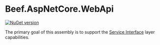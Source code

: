 # Beef.AspNetCore.WebApi

[![NuGet version](https://badge.fury.io/nu/Beef.AspNetCore.WebApi.svg)](https://badge.fury.io/nu/Beef.AspNetCore.WebApi)

The primary goal of this assembly is to support the [Service Interface](../../docs/Layer-ServiceInterface.md) layer capabilities.